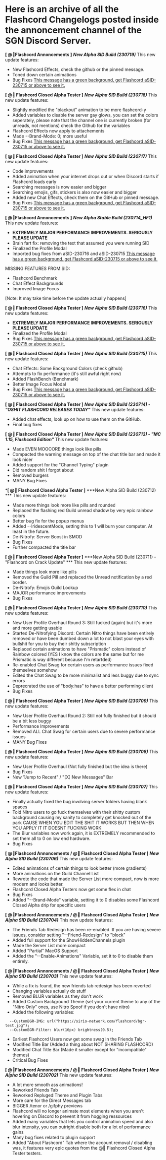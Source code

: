 # Here is an archive of all the Flashcord Changelogs posted inside the annoncement channel of the SGN Discord Server.

**[  @📸Flashcord Annoncements ]** ***New Alpha SID Build (230719)***
This new update features:
- New Flashcord Effects, check the github or the pinned message.
- Toned down certain animations
- Bug Fixes [This message has a green background, get Flashcord aSID-230715 or above to see it.](http://flashcord/background/blue)

**[  @📸 Flashcord Closed Alpha Tester  ]** ***New Alpha SID Build (230718)***
This new update features:
- Slightly modified the "blackout" animation to be more flashcord-y
- Added variables to disable the server gay glows, you can set the colors seperately, please note that the channel one is currently broken (for unreads, not mentions) check the Github for the variables
- Flashcord Effects now apply to attachements
- Made --Brand-Mode: 0; more useful
- Bug Fixes [This message has a green background, get Flashcord aSID-230715 or above to see it.](http://flashcord/background/green)

**[  @📸 Flashcord Closed Alpha Tester  ]** ***New Alpha SID Build (230717)***
This new update features:
- Code improvements
- Added animation when your internet drops out or when Discord starts if Flashcord loads early
- Searching messages is now easier and bigger
- Searching emojis, gifs, stickers is also now easier and bigger
- Added new Chat Effects, check them on the GitHub or pinned message.
- Bug Fixes [This message has a green background, get Flashcord aSID-230715 or above to see it.](http://flashcord/background/green)

**[  @📸Flashcord Annoncements ]** ***New Alpha Stable Build (230714_HF1)***
This new update features:
- **EXTREMELY MAJOR PERFORMANCE IMPROVEMENTS. SERIOUSLY PLEASE UPDATE**
- Brain fart fix: removing the text that assumed you were running SID
- Finalized the Profile Modal 
- Imported bug fixes from aSID-230716 and aSID-230715 [This message has a green background, get Flashcord aSID-230715 or above to see it.](http://flashcord/background/green)

MISSING FEATURES FROM SID:
- Flashcord Benchmark
- Chat Effect Backgrounds
- Improved Image Focus

[Note: It may take time before the update actually happens]

**[  @📸 Flashcord Closed Alpha Tester  ]** ***New Alpha SID Build (230716)***
This new update features:
- **EXTREMELY MAJOR PERFORMANCE IMPROVEMENTS. SERIOUSLY PLEASE UPDATE**
- Finalized the Profile Modal
- Bug Fixes [This message has a green background, get Flashcord aSID-230715 or above to see it.](http://flashcord/background/green)

**[  @📸 Flashcord Closed Alpha Tester  ]** ***New Alpha SID Build (230715)***
This new update features:
- Chat Effects: Some Background Colors (check github)
- Attempts to fix performance (it's still awful right now)
- Added FlashBench (Benchmark)
- Better Image Focus Modal
- Bug Fixes [This message has a green background, get Flashcord aSID-230715 or above to see it.](http://flashcord/background/green)

**[  @📸 Flashcord Closed Alpha Tester  ]** ***New Alpha SID Build (230714) - "OSHIT FLASHCORD RELEASES TODAY"***
This new update features:
- Added chat effects, look up on how to use them on the GitHub.
- Final bug fixes

**[  @📸 Flashcord Closed Alpha Tester  ]** ***New Alpha SID Build (230713) - "MC 1.15, Flashcord Edition"***
This new update features:
- Made EVEN MOOOORE things look like pills
- Compacted the warning message on top of the chat title bar and made it look nicer
- Added support for the "Channel Typing" plugin
- Did random shit I forgot about
- Removed burgers
- MANY Bug Fixes

***[  @📸 Flashcord Closed Alpha Tester  ]** ***New Alpha SID Build (230712) ***
This new update features:
- Made more things look more like pills and rounded
- Replaced the flashing red Guild unread shadow by very epic rainbow colors
- Better bug fix for the popup menus
- Added --IridescentMode, setting this to 1 will burn your computer. At least in the future.
- De-Nitrofy: Server Boost in SMOD
- Bug Fixes
- Further compacted the title bar

**[  @📸 Flashcord Closed Alpha Tester  ]** ***New Alpha SID Build (230711) - "Flashcord on Crack Update" ***
This new update features:
- Made things look more like pills
- Removed the Guild Pill and replaced the Unread notification by a red border.
- De-Nitrofy: Emojis Guild Lookup
- MAJOR performance improvements
- Bug Fixes

**[  @📸 Flashcord Closed Alpha Tester   ]** ***New Alpha SID Build (230710)***
This new update features:
- New User Profile Overhaul Round 3: Still fucked (again) but it's more and more getting usable
- Started De-Nitrofying Discord: Certain Nitro things have been entirely removed or have been dumbed down a lot to not blast your eyes with bullshit for you to buy their shitty subscription
- Replaced certain animations to have "Prismatic" colors instead of Rainbow colored (YES I know the colors are the same but for me Prismatic is way different because I'm retartded)
- Re-enabled Chat Swag for certain users as performance issues fixed themselves somehow
- Edited the Chat Swag to be more minimalist and less buggy due to sync errors
- Deprecrated the use of "body:has" to have a better performing client
- Bug Fixes

**[  @📸 Flashcord Closed Alpha Tester  ]** ***New Alpha SID Build (230709)***
This new update features:
- New User Profile Overhaul Round 2: Still not fully finished but it should be a bit less buggy
- Performance Improvements
- Removed ALL Chat Swag for certain users due to severe performance issues
- MANY Bug Fixes

**[  @📸 Flashcord Closed Alpha Tester  ]** ***New Alpha SID Build (230708)***
This new update features:
- New User Profile Overhaul (Not fully finished but the idea is there)
- Bug Fixes
- New "Jump to Recent" / "[X] New Messages" Bar

**[  @📸 Flashcord Closed Alpha Tester  ]** ***New Alpha SID Build (230707)***
This new update features:
- Finally actually fixed the bug involving server folders having blank spaces
- Told Nitro users to go fuck themselves with their shitty custom background causing my sanity to completely get knocked out of the park CAUSE WHEN YOU EDIT THE SHIT IT WORKS BUT THEN WHEN YOU APPLY IT IT DOESNT FUCKING WORK
- The Blur variables now work again, it is EXTREMELY recommended to set them all to 0 on low end hardware.
- Bug Fixes

**[ @📸Flashcord Annoncements / @📸 Flashcord Closed Alpha Tester   ]** ***New Alpha SID Build (230706)***
This new update features:
- Edited animations of certain things to look better (more gradients)
- More animations on the Guild Channel List
- Rewrote the code that made the Server List more compact, now is more modern and looks better.
- Flashcord Closed Alpha Testers now get some flex in chat
- Bug Fixes
- Added "--Brand-Mode" variable, setting it to 0 disables some Flashcord Closed Alpha drip for specific users

**[ @📸Flashcord Annoncements / @📸 Flashcord Closed Alpha Tester  ]** ***New Alpha SID Build (230704)***
This new update features:
- The Friends Tab Redesign has been re-enabled. If you are having severe issues, consider setting "--Friend-Redesign" to "block"
- Added full support for the ShowHiddenChannels plugin
- Made the Server List more compact
- Added "Partial" MacOS Support
- Added the "--Enable-Animations" Variable, set it to 0 to disable them entirely.

**[ @📸Flashcord Annoncements / @📸 Flashcord Closed Alpha Tester  ]** ***New Alpha SID Build (230703)***
This new update features:
- While a fix is found, the new friends tab redesign has been reverted
- Changing variables actually do stuff
- Removed BLUR variables as they don't work
- Added Custom Background Theme (set your current theme to any of the "Nitro Only" ones, use Nitro Spoof if you don't have nitro)
- Added the following variables:
```
  --CustomBGR-IMG: url("https://sirio-network.com/flashcord/bgr-test.jpg");
  --CustomBGR-Filter: blur(16px) brightness(0.5);
```
- Earliest Flashcord Users now get some swag in the Friends Tab
- Modified Title Bar (Added a thing about NOT SHARING FLASHCORD)
- Modified Chat Title Bar (Made it smaller except for "incompatible" themes)
- Critical Bug Fixes

**[ @📸Flashcord Annoncements / @📸 Flashcord Closed Alpha Tester ]** ***New Alpha SID Build (230702)***
This new update features:
- A lot more smooth ass animations!
- Reworked Friends Tab
- Reworked Repluged Theme and Plugin Tabs
- More care for the Direct Messages tab
- BIGGER /tenor or /gifphy previews
- Flashcord will no longer animate most elements when you aren't hovering on Discord to prevent it from hogging ressources
- Added many variables that lets you control animation speed and also blur intensity, you can outright disable both for a lot of performance gains
- Many bug fixes related to plugin support
- Added "About Flashcord" Tab where the account removal / disabling was, it features very epic quotes from the @📸 Flashcord Closed Alpha Tester testers.
